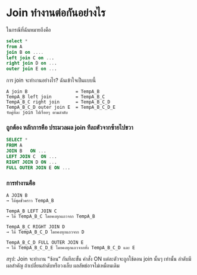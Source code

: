 # Join ทำงานต่อกันอย่างไร

ในกรณีที่ฉันหมายถึงคือ
```sql
select *
from A
join B on ....
left join C on ...
right join D on ...
outer join E on ... 
````

การ join จะทำงานอย่างไร? ฉันเข้าใจเป็นแบบนี้ 
```
A join B                  = TempA_B
TempA_B left join         = TempA_B_C 
TempA_B_C right join      = TempA_B_C_D 
TempA_B_C_D outer join E  = TempA_B_C_D_E 
จับคู่ที่ละ join ไปเรื่อยๆ ตามลำดับ
```

### ถูกต้อง หลักการคือ ประมวลผล join ทีละตัวจากซ้ายไปขวา
```sql
SELECT *
FROM A
JOIN B   ON ...
LEFT JOIN C  ON ...
RIGHT JOIN D ON ...
FULL OUTER JOIN E ON ...
```

### การทำงานคือ
```
A JOIN B
→ ได้ชุดชั่วคราว TempA_B

TempA_B LEFT JOIN C
→ ได้ TempA_B_C โดยคงทุกแถวจาก TempA_B

TempA_B_C RIGHT JOIN D
→ ได้ TempA_B_C_D โดยคงทุกแถวจาก D

TempA_B_C_D FULL OUTER JOIN E
→ ได้ TempA_B_C_D_E โดยคงทุกแถวจากทั้ง TempA_B_C_D และ E
```

สรุป:
Join จะทำงาน “ซ้อน” กันทีละขั้น
คำสั่ง ON แต่ละตัวจะถูกใช้ตอน join นั้นๆ เท่านั้น
ลำดับมีผลสำคัญ ถ้าเปลี่ยนลำดับหรือวงเล็บ ผลลัพธ์อาจไม่เหมือนเดิม
